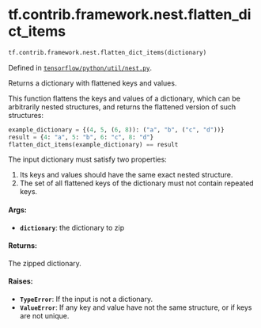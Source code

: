 <div itemscope itemtype="http://developers.google.com/ReferenceObject">
<meta itemprop="name" content="tf.contrib.framework.nest.flatten_dict_items" />
<meta itemprop="path" content="Stable" />
</div>

# tf.contrib.framework.nest.flatten_dict_items

``` python
tf.contrib.framework.nest.flatten_dict_items(dictionary)
```



Defined in [`tensorflow/python/util/nest.py`](https://www.tensorflow.org/code/tensorflow/python/util/nest.py).

Returns a dictionary with flattened keys and values.

This function flattens the keys and values of a dictionary, which can be
arbitrarily nested structures, and returns the flattened version of such
structures:

```python
example_dictionary = {(4, 5, (6, 8)): ("a", "b", ("c", "d"))}
result = {4: "a", 5: "b", 6: "c", 8: "d"}
flatten_dict_items(example_dictionary) == result
```

The input dictionary must satisfy two properties:

1. Its keys and values should have the same exact nested structure.
2. The set of all flattened keys of the dictionary must not contain repeated
   keys.

#### Args:

* <b>`dictionary`</b>: the dictionary to zip


#### Returns:

The zipped dictionary.


#### Raises:

* <b>`TypeError`</b>: If the input is not a dictionary.
* <b>`ValueError`</b>: If any key and value have not the same structure, or if keys are
    not unique.